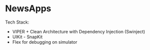 # NewsApps

Tech Stack:
- VIPER + Clean Architecture with Dependency Injection (Swinject)
- UIKit - SnapKit
- Flex for debugging on simulator
